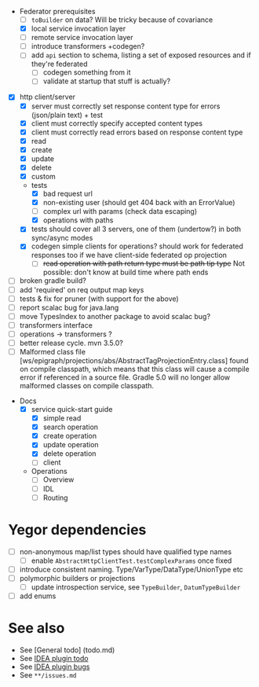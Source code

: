 - Federator prerequisites
  - [ ] `toBuilder` on data? Will be tricky because of covariance
  - [x] local service invocation layer
  - [ ] remote service invocation layer
  - [ ] introduce transformers +codegen?
  - [ ] add `api` section to schema, listing a set of exposed resources and if they're federated
    - [ ] codegen something from it
    - [ ] validate at startup that stuff is actually?
    
- [x] http client/server
  - [x] server must correctly set response content type for errors (json/plain text) + test
  - [x] client must correctly specify accepted content types
  - [x] client must correctly read errors based on response content type
  - [x] read
  - [x] create
  - [x] update
  - [x] delete
  - [x] custom
  - tests
    - [x] bad request url
    - [x] non-existing user (should get 404 back with an ErrorValue)
    - [ ] complex url with params (check data escaping)
    - [x] operations with paths
  - [x] tests should cover all 3 servers, one of them (undertow?) in both sync/async modes
  - [x] codegen simple clients for operations? should work for federated responses too if we have client-side federated op projection
    - [ ] ~~read operation with path return type must be path tip type~~ Not possible: don't know at build time where path ends

- [ ] broken gradle build?
- [ ] add 'required' on req output map keys
- [ ] tests & fix for pruner (with support for the above)
- [ ] report scalac bug for java.lang
- [ ] move TypesIndex to another package to avoid scalac bug?
- [ ] transformers interface
- [ ] operations -> transformers ?
- [ ] better release cycle. mvn 3.5.0?
- [ ] Malformed class file [ws/epigraph/projections/abs/AbstractTagProjectionEntry.class] found on compile classpath, which means that this class will cause a compile error if referenced in a source file. Gradle 5.0 will no longer allow malformed classes on compile classpath.

- Docs
  - [x] service quick-start guide
    - [x] simple read
    - [x] search operation
    - [x] create operation
    - [x] update operation
    - [x] delete operation
    - [ ] client
  - Operations
    - [ ] Overview
    - [ ] IDL
    - [ ] Routing
    
# Yegor dependencies
- [ ] non-anonymous map/list types should have qualified type names
  - [ ] enable `AbstractHttpClientTest.testComplexParams` once fixed
- [ ] introduce consistent naming. Type/VarType/DataType/UnionType etc
- [ ] polymorphic builders or projections
  - [ ] update introspection service, see `TypeBuilder`, `DatumTypeBuilder`
- [ ] add enums

# See also
- See [General todo] (todo.md)
- See [IDEA plugin todo](idea-plugin/todo.md)
- See [IDEA plugin bugs](idea-plugin/bugs.md)
- See `**/issues.md`
